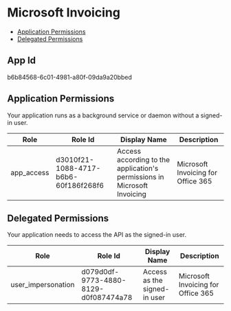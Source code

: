 # Microsoft Invoicing
- [Application Permissions](#application-permissions)
- [Delegated Permissions](#delegated-permissions)

## App Id
b6b84568-6c01-4981-a80f-09da9a20bbed

## Application Permissions
Your application runs as a background service or daemon without a signed-in user.

| Role | Role Id | Display Name | Description |
|---|---|---|---|
| app_access | d3010f21-1088-4717-b6b6-60f186f268f6 | Access according to the application's permissions in Microsoft Invoicing | Microsoft Invoicing for Office 365 |

## Delegated Permissions
Your application needs to access the API as the signed-in user. 

| Role | Role Id | Display Name | Description |
|---|---|---|---|
| user_impersonation | d079d0df-9773-4880-8129-d0f087474a78 | Access as the signed-in user | Microsoft Invoicing for Office 365 |

